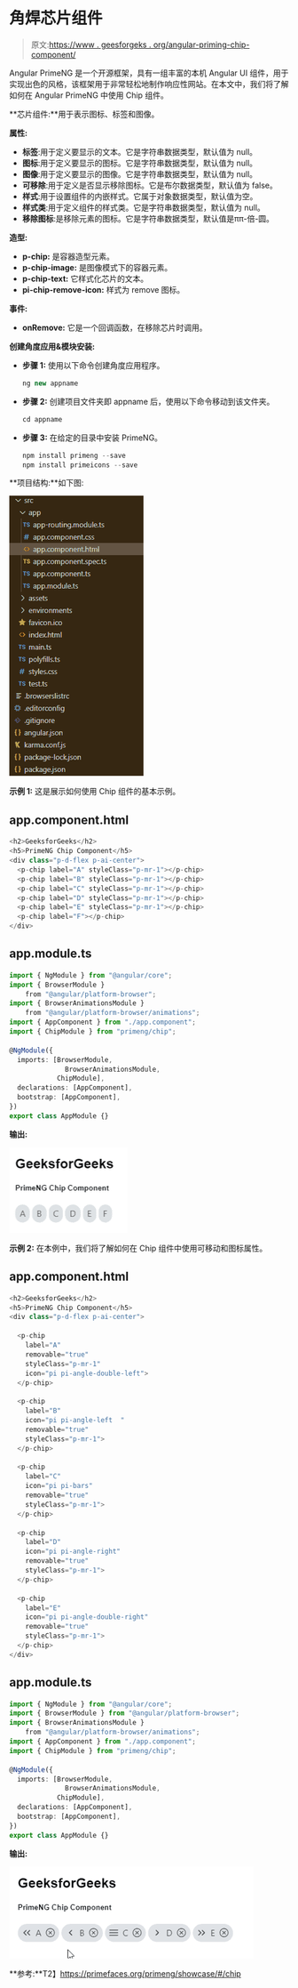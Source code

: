 # 角焊芯片组件

> 原文:[https://www . geesforgeks . org/angular-priming-chip-component/](https://www.geeksforgeeks.org/angular-primeng-chip-component/)

Angular PrimeNG 是一个开源框架，具有一组丰富的本机 Angular UI 组件，用于实现出色的风格，该框架用于非常轻松地制作响应性网站。在本文中，我们将了解如何在 Angular PrimeNG 中使用 Chip 组件。

**芯片组件:**用于表示图标、标签和图像。

**属性:**

*   **标签**:用于定义要显示的文本。它是字符串数据类型，默认值为 null。
*   **图标**:用于定义要显示的图标。它是字符串数据类型，默认值为 null。
*   **图像**:用于定义要显示的图像。它是字符串数据类型，默认值为 null。
*   **可移除**:用于定义是否显示移除图标。它是布尔数据类型，默认值为 false。
*   **样式**:用于设置组件的内嵌样式。它属于对象数据类型，默认值为空。
*   **样式类**:用于定义组件的样式类。它是字符串数据类型，默认值为 null。
*   **移除图标**:是移除元素的图标。它是字符串数据类型，默认值是ππ-倍-圆。

**造型:**

*   **p-chip:** 是容器造型元素。
*   **p-chip-image:** 是图像模式下的容器元素。
*   **p-chip-text:** 它样式化芯片的文本。
*   **pi-chip-remove-icon:** 样式为 remove 图标。

**事件:**

*   **onRemove:** 它是一个回调函数，在移除芯片时调用。

**创建角度应用&模块安装:**

*   **步骤 1:** 使用以下命令创建角度应用程序。

    ```ts
    ng new appname
    ```

*   **步骤 2:** 创建项目文件夹即 appname 后，使用以下命令移动到该文件夹。

    ```ts
    cd appname
    ```

*   **步骤 3:** 在给定的目录中安装 PrimeNG。

    ```ts
    npm install primeng --save
    npm install primeicons --save
    ```

**项目结构:**如下图:

![](img/6e2ac1499ceea2e58d3439c1f9f0d39a.png)

**示例 1:** 这是展示如何使用 Chip 组件的基本示例。

## app.component.html

```ts
<h2>GeeksforGeeks</h2>
<h5>PrimeNG Chip Component</h5>
<div class="p-d-flex p-ai-center">
  <p-chip label="A" styleClass="p-mr-1"></p-chip>
  <p-chip label="B" styleClass="p-mr-1"></p-chip>
  <p-chip label="C" styleClass="p-mr-1"></p-chip>
  <p-chip label="D" styleClass="p-mr-1"></p-chip>
  <p-chip label="E" styleClass="p-mr-1"></p-chip>
  <p-chip label="F"></p-chip>
</div>
```

## app.module.ts

```ts
import { NgModule } from "@angular/core";
import { BrowserModule } 
    from "@angular/platform-browser";
import { BrowserAnimationsModule } 
    from "@angular/platform-browser/animations";
import { AppComponent } from "./app.component";
import { ChipModule } from "primeng/chip";

@NgModule({
  imports: [BrowserModule, 
              BrowserAnimationsModule, 
            ChipModule],
  declarations: [AppComponent],
  bootstrap: [AppComponent],
})
export class AppModule {}
```

**输出:**

![](img/e204d72a821c7d50c36a6b5c7d8e7a5c.png)

**示例 2:** 在本例中，我们将了解如何在 Chip 组件中使用可移动和图标属性。

## app.component.html

```ts
<h2>GeeksforGeeks</h2>
<h5>PrimeNG Chip Component</h5>
<div class="p-d-flex p-ai-center">

  <p-chip
    label="A"
    removable="true"
    styleClass="p-mr-1"
    icon="pi pi-angle-double-left">
  </p-chip>

  <p-chip
    label="B"
    icon="pi pi-angle-left  "
    removable="true"
    styleClass="p-mr-1">
  </p-chip>

  <p-chip
    label="C"
    icon="pi pi-bars"
    removable="true"
    styleClass="p-mr-1">
  </p-chip>

  <p-chip
    label="D"
    icon="pi pi-angle-right"
    removable="true"
    styleClass="p-mr-1">
  </p-chip>

  <p-chip
    label="E"
    icon="pi pi-angle-double-right"
    removable="true"
    styleClass="p-mr-1">
  </p-chip>
</div>
```

## app.module.ts

```ts
import { NgModule } from "@angular/core";
import { BrowserModule } from "@angular/platform-browser";
import { BrowserAnimationsModule } 
    from "@angular/platform-browser/animations";
import { AppComponent } from "./app.component";
import { ChipModule } from "primeng/chip";

@NgModule({
  imports: [BrowserModule, 
              BrowserAnimationsModule, 
            ChipModule],
  declarations: [AppComponent],
  bootstrap: [AppComponent],
})
export class AppModule {}
```

**输出:**

![](img/03778d7ccf1d58a5fcdf277a57aedd98.png)

**参考:**T2】https://primefaces.org/primeng/showcase/#/chip